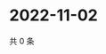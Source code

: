 # 2022-11-02

共 0 条

<!-- BEGIN WEIBO -->
<!-- 最后更新时间 Wed Nov 02 2022 02:22:37 GMT+0800 (China Standard Time) -->

<!-- END WEIBO -->
